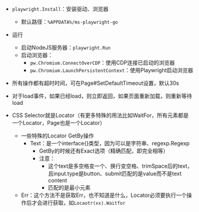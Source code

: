 - `playwright.Install`：安装驱动、浏览器
	- 默认路径：`%APPDATA%/ms-playwright-go`
- 运行
	- 启动NodeJS服务器：`playwright.Run`
	- 启动浏览器：
		- `pw.Chromium.ConnectOverCDP`：使用CDP连接已启动的浏览器
		- `pw.Chromium.LaunchPersistentContext`：使用Playwright启动浏览器


- 所有操作都有超时时间，可在Page#SetDefaultTimeout设置，默认30s
- 对于load事件，如果已经load，则立即返回，如果页面重新加载，则重新等待load

- CSS Selector就是Locator（有更多特殊的用法比如WaitFor，所有元素都是一个Locator，Page也是一个Locator）
	- 一些特殊的Locator GetBy操作
		- Text：是一个interface{}类型，因为可以是字符串、regexp.Regexp
			- GetBy的时候还有Exact选项（精确匹配，即完全相等）
			- 注意：
				- 这个text是多空格变一个、换行变空格、trimSpace后的text，且input.type是button、submit匹配的是value而不是text content
				- 匹配的是最小元素
	- Err：这个方法不是获取Err，也不知道是什么，Locator必须要执行一个操作后才会进行获取，如`Locaotr(xx).Waitfor`
